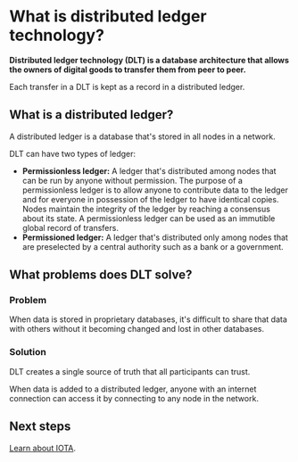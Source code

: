 # What is distributed ledger technology?

**Distributed ledger technology (DLT) is a database architecture that allows the owners of digital goods to transfer them from peer to peer.**

Each transfer in a DLT is kept as a record in a distributed ledger.

## What is a distributed ledger?

A distributed ledger is a database that's stored in all nodes in a network.

DLT can have two types of ledger:
* **Permissionless ledger:** A ledger that's distributed among nodes that can be run by anyone without permission. The purpose of a permissionless ledger is to allow anyone to contribute data to the ledger and for everyone in possession of the ledger to have identical copies. Nodes maintain the integrity of the ledger by reaching a consensus about its state. A permissionless ledger can be used as an immutible global record of transfers.
* **Permissioned ledger:** A ledger that's distributed only among nodes that are preselected by a central authority such as a bank or a government.

## What problems does DLT solve?

### Problem

When data is stored in proprietary databases, it's difficult to share that data with others without it becoming changed and lost in other databases.

### Solution

DLT creates a single source of truth that all participants can trust.

When data is added to a distributed ledger, anyone with an internet connection can access it by connecting to any node in the network.

## Next steps

[Learn about IOTA](what-is-iota.md).